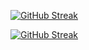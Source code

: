 [![GitHub Streak](https://streak-stats.demolab.com?user=mljuansmoreno&theme=vue-dark&border_radius=4.7&locale=es)](https://git.io/streak-stats)

[![GitHub Streak](https://streak-stats.demolab.com?user=mljuansmoreno&theme=elegant&border_radius=4.7&locale=es)](https://git.io/streak-stats)



